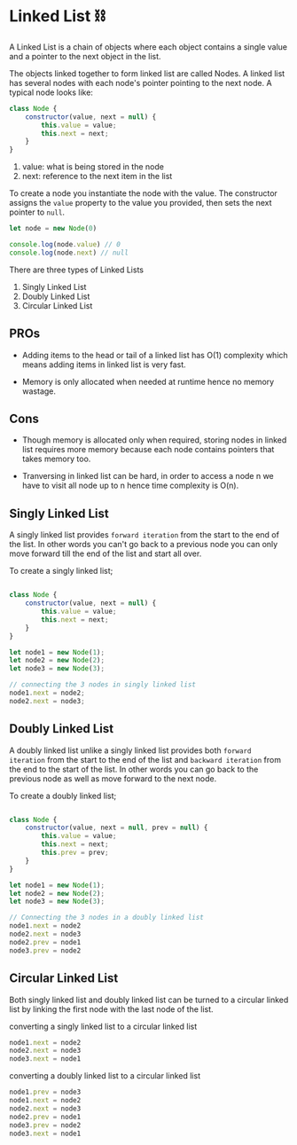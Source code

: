 # Linked List ⛓

A Linked List is a chain of objects where each object contains a single value and a pointer to the next object in the list.

The objects linked together to form linked list are called Nodes. A linked list has several nodes with each node's pointer pointing to the next node.  A typical node looks like:

```javascript
class Node {
    constructor(value, next = null) {
        this.value = value;
        this.next = next;
    }
}
```

1. value: what is being stored in the node
2. next: reference to the next item in the list

To create a node you instantiate the node with the value. The constructor assigns the `value` property to the value you provided, then sets the next pointer to `null`.

```javascript
let node = new Node(0)

console.log(node.value) // 0
console.log(node.next) // null
```

There are three types of Linked Lists

1. Singly Linked List
2. Doubly Linked List
3. Circular Linked List

## PROs

* Adding items to the head or tail of a linked list has O(1) complexity which means adding items in linked list is very fast.

* Memory is only allocated when needed at runtime hence no memory wastage.

## Cons

* Though memory is allocated only when required, storing nodes in linked list requires more memory because each node contains pointers that takes memory too.

* Tranversing in linked list can be hard, in order to access a node n we have to visit all node up to n hence time complexity is O(n).

## Singly Linked List

A singly linked list provides `forward iteration` from the start to the end of the list. In other words you can't go back to a previous node you can only move forward till the end of the list and start all over.

To create a singly linked list;

```javascript

class Node {
    constructor(value, next = null) {
        this.value = value;
        this.next = next;
    }
}

let node1 = new Node(1);
let node2 = new Node(2);
let node3 = new Node(3);

// connecting the 3 nodes in singly linked list
node1.next = node2;
node2.next = node3;

```

## Doubly Linked List

A doubly linked list unlike a singly linked list provides both `forward iteration` from the start to the end of the list and `backward iteration` from the end to the start of the list. In other words you can go back to the previous node as well as move forward to the next node.

To create a doubly linked list;

```javascript

class Node {
    constructor(value, next = null, prev = null) {
        this.value = value;
        this.next = next;
        this.prev = prev;
    }
}

let node1 = new Node(1);
let node2 = new Node(2);
let node3 = new Node(3);

// Connecting the 3 nodes in a doubly linked list
node1.next = node2
node2.next = node3
node2.prev = node1
node3.prev = node2
```

## Circular Linked List

Both singly linked list and doubly linked list can be turned to a circular linked list by linking the first node with the last node of the list.

converting a singly linked list to a circular linked list

```javascript
node1.next = node2
node2.next = node3
node3.next = node1
```

converting a doubly linked list to a circular linked list

```javascript
node1.prev = node3
node1.next = node2
node2.next = node3
node2.prev = node1
node3.prev = node2
node3.next = node1
```
